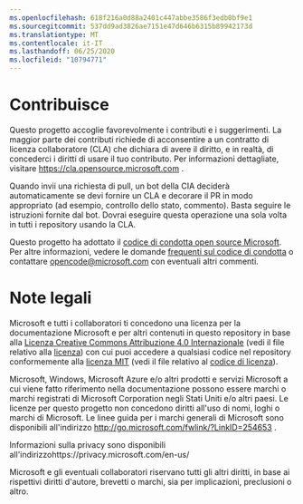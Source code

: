 ```yaml
---
ms.openlocfilehash: 618f216a0d88a2401c447abbe3586f3edb0bf9e1
ms.sourcegitcommit: 537dd9ad3826ae7151e47d646b6315b89942173d
ms.translationtype: MT
ms.contentlocale: it-IT
ms.lasthandoff: 06/25/2020
ms.locfileid: "10794771"
---
```

# Contribuisce

Questo progetto accoglie favorevolmente i contributi e i suggerimenti.  La maggior parte dei contributi richiede di acconsentire a un contratto di licenza collaboratore (CLA) che dichiara di avere il diritto, e in realtà, di concederci i diritti di usare il tuo contributo. Per informazioni dettagliate, visitare https://cla.opensource.microsoft.com .

Quando invii una richiesta di pull, un bot della CIA deciderà automaticamente se devi fornire un CLA e decorare il PR in modo appropriato (ad esempio, controllo dello stato, commento). Basta seguire le istruzioni fornite dal bot. Dovrai eseguire questa operazione una sola volta in tutti i repository usando la CLA.

Questo progetto ha adottato il [codice di condotta open source Microsoft](https://opensource.microsoft.com/codeofconduct/).
Per altre informazioni, vedere le domande [frequenti sul codice di condotta](https://opensource.microsoft.com/codeofconduct/faq/) o contattare [opencode@microsoft.com](mailto:opencode@microsoft.com) con eventuali altri commenti.

# Note legali

Microsoft e tutti i collaboratori ti concedono una licenza per la documentazione Microsoft e per altri contenuti in questo repository in base alla [Licenza Creative Commons Attribuzione 4.0 Internazionale](https://creativecommons.org/licenses/by/4.0/legalcode) (vedi il file relativo alla [licenza](LICENSE)) con cui puoi accedere a qualsiasi codice nel repository conformemente alla [licenza MIT](https://opensource.org/licenses/MIT) (vedi il file relativo al [codice di licenza](LICENSE-CODE)).

Microsoft, Windows, Microsoft Azure e/o altri prodotti e servizi Microsoft a cui viene fatto riferimento nella documentazione possono essere marchi o marchi registrati di Microsoft Corporation negli Stati Uniti e/o altri paesi.
Le licenze per questo progetto non concedono diritti all'uso di nomi, loghi o marchi di Microsoft.
Le linee guida per i marchi generali di Microsoft sono disponibili all'indirizzo http://go.microsoft.com/fwlink/?LinkID=254653 .

Informazioni sulla privacy sono disponibili all'indirizzohttps://privacy.microsoft.com/en-us/

Microsoft e gli eventuali collaboratori riservano tutti gli altri diritti, in base ai rispettivi diritti d'autore, brevetti o marchi, sia per implicazioni, preclusioni o altro.
